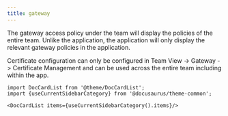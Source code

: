 ```yaml
---
title: gateway
---
```


The gateway access policy under the team will display the policies of the entire team. Unlike the application, the application will only display the relevant gateway policies in the application.

Certificate configuration can only be configured in Team View -> Gateway -> Certificate Management and can be used across the entire team including within the app.

```mdx-code-block
import DocCardList from '@theme/DocCardList';
import {useCurrentSidebarCategory} from '@docusaurus/theme-common';

<DocCardList items={useCurrentSidebarCategory().items}/>
```
